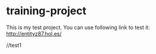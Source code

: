# training-project

This is my test project.
You can use following link to test it:
http://entityz87.hol.es/

//test1